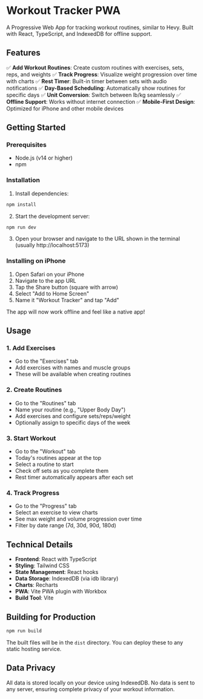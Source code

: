 # Workout Tracker PWA

A Progressive Web App for tracking workout routines, similar to Hevy. Built with React, TypeScript, and IndexedDB for offline support.

## Features

✅ **Add Workout Routines**: Create custom routines with exercises, sets, reps, and weights
✅ **Track Progress**: Visualize weight progression over time with charts
✅ **Rest Timer**: Built-in timer between sets with audio notifications
✅ **Day-Based Scheduling**: Automatically show routines for specific days
✅ **Unit Conversion**: Switch between lb/kg seamlessly
✅ **Offline Support**: Works without internet connection
✅ **Mobile-First Design**: Optimized for iPhone and other mobile devices

## Getting Started

### Prerequisites

- Node.js (v14 or higher)
- npm

### Installation

1. Install dependencies:
```bash
npm install
```

2. Start the development server:
```bash
npm run dev
```

3. Open your browser and navigate to the URL shown in the terminal (usually http://localhost:5173)

### Installing on iPhone

1. Open Safari on your iPhone
2. Navigate to the app URL
3. Tap the Share button (square with arrow)
4. Select "Add to Home Screen"
5. Name it "Workout Tracker" and tap "Add"

The app will now work offline and feel like a native app!

## Usage

### 1. Add Exercises
- Go to the "Exercises" tab
- Add exercises with names and muscle groups
- These will be available when creating routines

### 2. Create Routines
- Go to the "Routines" tab
- Name your routine (e.g., "Upper Body Day")
- Add exercises and configure sets/reps/weight
- Optionally assign to specific days of the week

### 3. Start Workout
- Go to the "Workout" tab
- Today's routines appear at the top
- Select a routine to start
- Check off sets as you complete them
- Rest timer automatically appears after each set

### 4. Track Progress
- Go to the "Progress" tab
- Select an exercise to view charts
- See max weight and volume progression over time
- Filter by date range (7d, 30d, 90d, 180d)

## Technical Details

- **Frontend**: React with TypeScript
- **Styling**: Tailwind CSS
- **State Management**: React hooks
- **Data Storage**: IndexedDB (via idb library)
- **Charts**: Recharts
- **PWA**: Vite PWA plugin with Workbox
- **Build Tool**: Vite

## Building for Production

```bash
npm run build
```

The built files will be in the `dist` directory. You can deploy these to any static hosting service.

## Data Privacy

All data is stored locally on your device using IndexedDB. No data is sent to any server, ensuring complete privacy of your workout information.